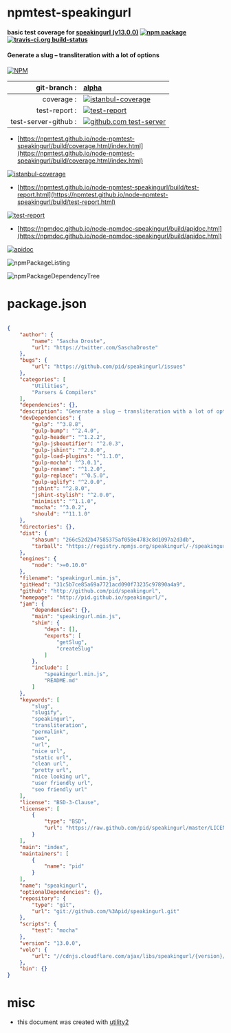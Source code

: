 # npmtest-speakingurl

#### basic test coverage for  [speakingurl (v13.0.0)](http://pid.github.io/speakingurl/)  [![npm package](https://img.shields.io/npm/v/npmtest-speakingurl.svg?style=flat-square)](https://www.npmjs.org/package/npmtest-speakingurl) [![travis-ci.org build-status](https://api.travis-ci.org/npmtest/node-npmtest-speakingurl.svg)](https://travis-ci.org/npmtest/node-npmtest-speakingurl)

#### Generate a slug – transliteration with a lot of options

[![NPM](https://nodei.co/npm/speakingurl.png?downloads=true&downloadRank=true&stars=true)](https://www.npmjs.com/package/speakingurl)

| git-branch : | [alpha](https://github.com/npmtest/node-npmtest-speakingurl/tree/alpha)|
|--:|:--|
| coverage : | [![istanbul-coverage](https://npmtest.github.io/node-npmtest-speakingurl/build/coverage.badge.svg)](https://npmtest.github.io/node-npmtest-speakingurl/build/coverage.html/index.html)|
| test-report : | [![test-report](https://npmtest.github.io/node-npmtest-speakingurl/build/test-report.badge.svg)](https://npmtest.github.io/node-npmtest-speakingurl/build/test-report.html)|
| test-server-github : | [![github.com test-server](https://npmtest.github.io/node-npmtest-speakingurl/GitHub-Mark-32px.png)](https://npmtest.github.io/node-npmtest-speakingurl/build/app/index.html) | | build-artifacts : | [![build-artifacts](https://npmtest.github.io/node-npmtest-speakingurl/glyphicons_144_folder_open.png)](https://github.com/npmtest/node-npmtest-speakingurl/tree/gh-pages/build)|

- [https://npmtest.github.io/node-npmtest-speakingurl/build/coverage.html/index.html](https://npmtest.github.io/node-npmtest-speakingurl/build/coverage.html/index.html)

[![istanbul-coverage](https://npmtest.github.io/node-npmtest-speakingurl/build/screenCapture.buildCi.browser.%252Ftmp%252Fbuild%252Fcoverage.lib.html.png)](https://npmtest.github.io/node-npmtest-speakingurl/build/coverage.html/index.html)

- [https://npmtest.github.io/node-npmtest-speakingurl/build/test-report.html](https://npmtest.github.io/node-npmtest-speakingurl/build/test-report.html)

[![test-report](https://npmtest.github.io/node-npmtest-speakingurl/build/screenCapture.buildCi.browser.%252Ftmp%252Fbuild%252Ftest-report.html.png)](https://npmtest.github.io/node-npmtest-speakingurl/build/test-report.html)

- [https://npmdoc.github.io/node-npmdoc-speakingurl/build/apidoc.html](https://npmdoc.github.io/node-npmdoc-speakingurl/build/apidoc.html)

[![apidoc](https://npmdoc.github.io/node-npmdoc-speakingurl/build/screenCapture.buildCi.browser.%252Ftmp%252Fbuild%252Fapidoc.html.png)](https://npmdoc.github.io/node-npmdoc-speakingurl/build/apidoc.html)

![npmPackageListing](https://npmtest.github.io/node-npmtest-speakingurl/build/screenCapture.npmPackageListing.svg)

![npmPackageDependencyTree](https://npmtest.github.io/node-npmtest-speakingurl/build/screenCapture.npmPackageDependencyTree.svg)



# package.json

```json

{
    "author": {
        "name": "Sascha Droste",
        "url": "https://twitter.com/SaschaDroste"
    },
    "bugs": {
        "url": "https://github.com/pid/speakingurl/issues"
    },
    "categories": [
        "Utilities",
        "Parsers & Compilers"
    ],
    "dependencies": {},
    "description": "Generate a slug – transliteration with a lot of options",
    "devDependencies": {
        "gulp": "^3.8.8",
        "gulp-bump": "^2.4.0",
        "gulp-header": "^1.2.2",
        "gulp-jsbeautifier": "^2.0.3",
        "gulp-jshint": "^2.0.0",
        "gulp-load-plugins": "^1.1.0",
        "gulp-mocha": "^3.0.1",
        "gulp-rename": "^1.2.0",
        "gulp-replace": "^0.5.0",
        "gulp-uglify": "^2.0.0",
        "jshint": "^2.8.0",
        "jshint-stylish": "^2.0.0",
        "minimist": "^1.1.0",
        "mocha": "^3.0.2",
        "should": "^11.1.0"
    },
    "directories": {},
    "dist": {
        "shasum": "266c52d2b47585375af058e4783c8d1097a2d3db",
        "tarball": "https://registry.npmjs.org/speakingurl/-/speakingurl-13.0.0.tgz"
    },
    "engines": {
        "node": ">=0.10.0"
    },
    "filename": "speakingurl.min.js",
    "gitHead": "31c5b7ce85a69a7721acd090f73235c97890a4a9",
    "github": "http://github.com/pid/speakingurl",
    "homepage": "http://pid.github.io/speakingurl/",
    "jam": {
        "dependencies": {},
        "main": "speakingurl.min.js",
        "shim": {
            "deps": [],
            "exports": [
                "getSlug",
                "createSlug"
            ]
        },
        "include": [
            "speakingurl.min.js",
            "README.md"
        ]
    },
    "keywords": [
        "slug",
        "slugify",
        "speakingurl",
        "transliteration",
        "permalink",
        "seo",
        "url",
        "nice url",
        "static url",
        "clean url",
        "pretty url",
        "nice looking url",
        "user friendly url",
        "seo friendly url"
    ],
    "license": "BSD-3-Clause",
    "licenses": [
        {
            "type": "BSD",
            "url": "https://raw.github.com/pid/speakingurl/master/LICENSE"
        }
    ],
    "main": "index",
    "maintainers": [
        {
            "name": "pid"
        }
    ],
    "name": "speakingurl",
    "optionalDependencies": {},
    "repository": {
        "type": "git",
        "url": "git://github.com/%3Apid/speakingurl.git"
    },
    "scripts": {
        "test": "mocha"
    },
    "version": "13.0.0",
    "volo": {
        "url": "//cdnjs.cloudflare.com/ajax/libs/speakingurl/{version}/speakingurl.min.js"
    },
    "bin": {}
}
```



# misc
- this document was created with [utility2](https://github.com/kaizhu256/node-utility2)

